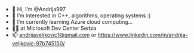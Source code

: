 - 👋 Hi, I’m @Andrija997
- 👀 I’m interested in C++, algorithms, operating systems :)
- 🌱 I’m currently learning Azure cloud computing...
- 👨‍💻 at Microsoft Dev Center Serbia
- 📫 andrijaveljkovic1@gmail.com or https://www.linkedin.com/in/andrija-veljkovic-97b745150/

<!---
Andrija997/Andrija997 is a ✨ special ✨ repository because its `README.md` (this file) appears on your GitHub profile.
You can click the Preview link to take a look at your changes.
--->
